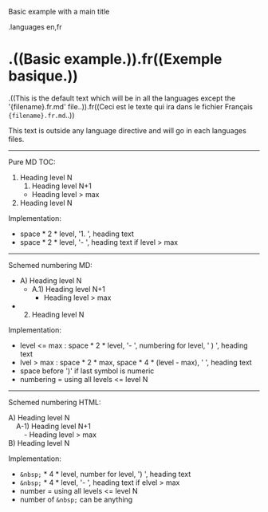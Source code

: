 Basic example with a main title

.languages en,fr

# .((Basic example.)).fr((Exemple basique.))

.((This is the default text which will be in all the languages except the '{filename}.fr.md' file..)).fr((Ceci est le texte qui ira dans le fichier Français `{filename}.fr.md`..))

This text is outside any language directive and will go in each languages files.


---
Pure MD TOC:

1. Heading level N
   1. Heading level N+1
     - Heading level > max
2. Heading level N

Implementation:

- space \* 2 * level, '1. ', heading text
- space \* 2 * level, '- ', heading text if level > max

---

Schemed numbering MD:

- A) Heading level N
  - A.1) Heading level N+1
       - Heading level > max
- 2) Heading level N

Implementation:

- level <= max : space \* 2 \* level, '- ', numbering for level, ' ) ', heading text
- lvel > max :   space \* 2 \* max, space \* 4 \* (level - max), ' ', heading text
- space before ')' if last symbol is numeric
- numbering = <symbol><separator> using all levels <= level N

---
Schemed numbering HTML:

A) Heading level N<br>
&nbsp;&nbsp;&nbsp;&nbsp;A-1) Heading level N+1<br>
&nbsp;&nbsp;&nbsp;&nbsp;&nbsp;&nbsp;&nbsp;&nbsp;- Heading level > max<br>
B) Heading level N

Implementation:

- `&nbsp;` \* 4 \* level, number for level, ') ', heading text
- `&nbsp;` \* 4 \* level, '- ', heading text if elvel > max
- number = <symbol><separator> using all levels <= level N
- number of `&nbsp;` can be anything
